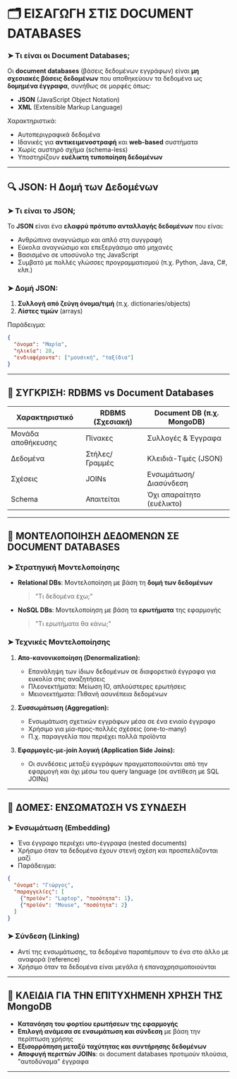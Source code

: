 # 🗂 ΕΙΣΑΓΩΓΗ ΣΤΙΣ DOCUMENT DATABASES

### ➤ Τι είναι οι Document Databases;

Οι **document databases** (βάσεις δεδομένων εγγράφων) είναι **μη σχεσιακές βάσεις δεδομένων** που αποθηκεύουν τα δεδομένα ως **δομημένα έγγραφα**, συνήθως σε μορφές όπως:
- **JSON** (JavaScript Object Notation)
- **XML** (Extensible Markup Language)

Χαρακτηριστικά:
- Αυτοπεριγραφικά δεδομένα
- Ιδανικές για **αντικειμενοστραφή** και **web-based** συστήματα
- Χωρίς αυστηρό σχήμα (schema-less)
- Υποστηρίζουν **ευέλικτη τυποποίηση δεδομένων**

---

## 🔍 JSON: Η Δομή των Δεδομένων

### ➤ Τι είναι το JSON;

Το **JSON** είναι ένα **ελαφρύ πρότυπο ανταλλαγής δεδομένων** που είναι:
- Ανθρώπινα αναγνώσιμο και απλό στη συγγραφή
- Εύκολα αναγνώσιμο και επεξεργάσιμο από μηχανές
- Βασισμένο σε υποσύνολο της JavaScript
- Συμβατό με πολλές γλώσσες προγραμματισμού (π.χ. Python, Java, C#, κλπ.)

### ➤ Δομή JSON:

1. **Συλλογή από ζεύγη όνομα/τιμή** (π.χ. dictionaries/objects)
2. **Λίστες τιμών** (arrays)

Παράδειγμα:

```json
{
  "όνομα": "Μαρία",
  "ηλικία": 28,
  "ενδιαφέροντα": ["μουσική", "ταξίδια"]
}
```

---

## 🔄 ΣΥΓΚΡΙΣΗ: RDBMS vs Document Databases

| Χαρακτηριστικό | RDBMS (Σχεσιακή) | Document DB (π.χ. MongoDB) |
|----------------|------------------|-----------------------------|
| Μονάδα αποθήκευσης | Πίνακες          | Συλλογές & Έγγραφα         |
| Δεδομένα | Στήλες/Γραμμές      | Κλειδιά-Τιμές (JSON)       |
| Σχέσεις | JOINs               | Ενσωμάτωση/Διασύνδεση       |
| Schema | Απαιτείται           | Όχι απαραίτητο (ευέλικτο)  |

---

## 🧠 ΜΟΝΤΕΛΟΠΟΙΗΣΗ ΔΕΔΟΜΕΝΩΝ ΣΕ DOCUMENT DATABASES

### ➤ Στρατηγική Μοντελοποίησης

- **Relational DBs**: Μοντελοποίηση με βάση τη **δομή των δεδομένων**
  > "Τι δεδομένα έχω;"
  
- **NoSQL DBs**: Μοντελοποίηση με βάση τα **ερωτήματα** της εφαρμογής
  > "Τι ερωτήματα θα κάνω;"

### ➤ Τεχνικές Μοντελοποίησης

1. **Απο-κανονικοποίηση (Denormalization):**
   - Επανάληψη των ίδιων δεδομένων σε διαφορετικά έγγραφα για ευκολία στις αναζητήσεις
   - Πλεονεκτήματα: Μείωση IO, απλούστερες ερωτήσεις
   - Μειονεκτήματα: Πιθανή ασυνέπεια δεδομένων

2. **Συσσωμάτωση (Aggregation):**
   - Ενσωμάτωση σχετικών εγγράφων μέσα σε ένα ενιαίο έγγραφο
   - Χρήσιμο για μία-προς-πολλές σχέσεις (one-to-many)
   - Π.χ. παραγγελία που περιέχει πολλά προϊόντα

3. **Εφαρμογές-με-join λογική (Application Side Joins):**
   - Οι συνδέσεις μεταξύ εγγράφων πραγματοποιούνται από την εφαρμογή και όχι μέσω του query language (σε αντίθεση με SQL JOINs)

---

## 🔗 ΔΟΜΕΣ: ΕΝΣΩΜΑΤΩΣΗ VS ΣΥΝΔΕΣΗ

### ➤ Ενσωμάτωση (Embedding)
- Ένα έγγραφο περιέχει υπο-έγγραφα (nested documents)
- Χρήσιμο όταν τα δεδομένα έχουν στενή σχέση και προσπελάζονται μαζί
- Παράδειγμα:
```json
{
  "όνομα": "Γιώργος",
  "παραγγελίες": [
    {"προϊόν": "Laptop", "ποσότητα": 1},
    {"προϊόν": "Mouse", "ποσότητα": 2}
  ]
}
```

### ➤ Σύνδεση (Linking)
- Αντί της ενσωμάτωσης, τα δεδομένα παραπέμπουν το ένα στο άλλο με αναφορά (reference)
- Χρήσιμο όταν τα δεδομένα είναι μεγάλα ή επαναχρησιμοποιούνται

---

## 📌 ΚΛΕΙΔΙΑ ΓΙΑ ΤΗΝ ΕΠΙΤΥΧΗΜΕΝΗ ΧΡΗΣΗ ΤΗΣ MongoDB

- **Κατανόηση του φορτίου ερωτήσεων της εφαρμογής**
- **Επιλογή ανάμεσα σε ενσωμάτωση και σύνδεση** με βάση την περίπτωση χρήσης
- **Εξισορρόπηση μεταξύ ταχύτητας και συντήρησης δεδομένων**
- **Αποφυγή περιττών JOINs**: οι document databases προτιμούν πλούσια, "αυτοδύναμα" έγγραφα

---
